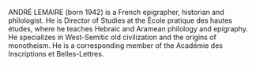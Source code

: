 ANDRÉ LEMAIRE (born 1942) is a French epigrapher, historian and philologist. He is Director of Studies at the École pratique des hautes études, where he teaches Hebraic and Aramean philology and epigraphy. He specializes in West-Semitic old civilization and the origins of monotheism. He is a corresponding member of the Académie des Inscriptions et Belles-Lettres.
